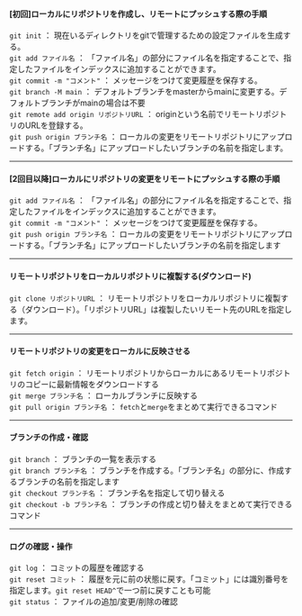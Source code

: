 #### \[初回]ローカルにリポジトリを作成し、リモートにプッシュする際の手順

`git init` ： 現在いるディレクトリをgitで管理するための設定ファイルを生成する。  
`git add ファイル名` ： 「ファイル名」の部分にファイル名を指定することで、指定したファイルをインデックスに追加することができます。  
`git commit -m "コメント"` ： メッセージをつけて変更履歴を保存する。  
`git branch -M main` ： デフォルトブランチをmasterからmainに変更する。デフォルトブランチがmainの場合は不要  
`git remote add origin リポジトリURL` ： originという名前でリモートリポジトリのURLを登録する。  
`git push origin ブランチ名` ： ローカルの変更をリモートリポジトリにアップロードする。「ブランチ名」にアップロードしたいブランチの名前を指定します。  

---
#### \[2回目以降]ローカルにリポジトリの変更をリモートにプッシュする際の手順

`git add ファイル名` ： 「ファイル名」の部分にファイル名を指定することで、指定したファイルをインデックスに追加することができます。  
`git commit -m "コメント"` ： メッセージをつけて変更履歴を保存する。  
`git push origin ブランチ名` ： ローカルの変更をリモートリポジトリにアップロードする。「ブランチ名」にアップロードしたいブランチの名前を指定します  

---
#### リモートリポジトリをローカルリポジトリに複製する(ダウンロード)

`git clone リポジトリURL` ： リモートリポジトリをローカルリポジトリに複製する（ダウンロード）。「リポジトリURL」は複製したいリモート先のURLを指定します。  

---
#### リモートリポジトリの変更をローカルに反映させる

`git fetch origin` ： リモートリポジトリからローカルにあるリモートリポジトリのコピーに最新情報をダウンロードする  
`git merge ブランチ名` ： ローカルブランチに反映する  
`git pull origin ブランチ名` ： `fetch`と`merge`をまとめて実行できるコマンド  

---
#### ブランチの作成・確認

`git branch` ： ブランチの一覧を表示する  
`git branch ブランチ名` ： ブランチを作成する。「ブランチ名」の部分に、作成するブランチの名前を指定します  
`git checkout ブランチ名` ： ブランチ名を指定して切り替える  
`git checkout -b ブランチ名` ： ブランチの作成と切り替えをまとめて実行できるコマンド  

---
#### ログの確認・操作

`git log` ： コミットの履歴を確認する  
`git reset コミット` ： 履歴を元に前の状態に戻す。「コミット」には識別番号を指定します。`git reset HEAD^`で一つ前に戻すことも可能   
`git status` ： ファイルの追加/変更/削除の確認  
